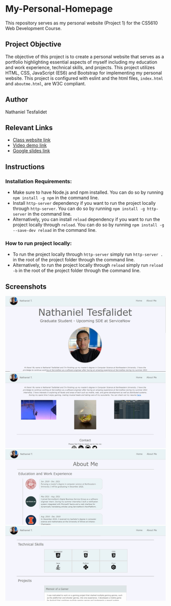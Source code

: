 # My-Personal-Homepage
This repository serves as my personal website (Project 1) for the CS5610 Web Development Course.

## Project Objective
The objective of this project is to create a personal website that serves as a portfolio highlighting essential aspects of myself including my education and work experience, technical skills, and projects. This project utilizes HTML, CSS, JavaScript (ES6) and Bootstrap for implementing my personal website. This project is configured with eslint and the html files, `index.html` and `aboutme.html`, are W3C compliant. 

## Author
Nathaniel Tesfalidet 

## Relevant Links
- [Class website link](https://johnguerra.co/classes/webDevelopment_fall_2021/)
- [Video demo link](https://drive.google.com/file/d/10wYanR28T_cvgnbOFD4yKnuODDYRtgr4/view?usp=sharing)
- [Google slides link](https://docs.google.com/presentation/d/1KToaGHwro3H3Q7QaXnYNbm9zX9lNC_8Ws7Ro-SBdnvY/edit?usp=sharing)

## Instructions
### Installation Requirements:
- Make sure to have Node.js and npm installed. You can do so by running `npm install -g npm` in the command line.
- Install `http-server` dependency if you want to run the project locally through `http-server`. You can do so by running `npm install -g http-server` in the command line.
- Alternatively, you can install `reload` dependency if you want to run the project locally through `reload`. You can do so by running `npm install -g --save-dev reload` in the command line.

### How to run project locally:
- To run the project locally through `http-server` simply run `http-server .` in the root of the project folder through the command line.
- Alternatively, to run the project locally through `reload` simply run `reload -b` in the root of the project folder through the command line.  

## Screenshots
![Home page screenshot 1](./resources/images/screenshots/screenshot1.jpg)
![Home page screenshot 2](./resources/images/screenshots/screenshot2.jpg)
![About Me page screenshot 1](./resources/images/screenshots/screenshot3.jpg)
![About Me page screenshot 2](./resources/images/screenshots/screenshot4.jpg)

